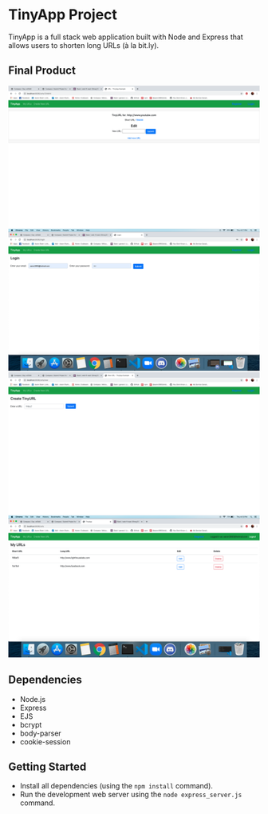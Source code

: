 # TinyApp Project

TinyApp is a full stack web application built with Node and Express that allows users to shorten long URLs (à la bit.ly).

## Final Product

!["Logged in users can change the URLs they created and reach the website by clicking the shortURL"](https://github.com/aaron3993/tinyapp/blob/master/docs/edit-page.png?raw=true)
!["There are separate pages for logging in and registering"](https://github.com/aaron3993/tinyapp/blob/master/docs/login-page.png?raw=true)
!["Logged in users can create a new URL"](https://github.com/aaron3993/tinyapp/blob/master/docs/new-url.png?raw=true)
!["Logged in users can view the URLs they created"](https://github.com/aaron3993/tinyapp/blob/master/docs/urls-page.png?raw=true)

## Dependencies

- Node.js
- Express
- EJS
- bcrypt
- body-parser
- cookie-session

## Getting Started

- Install all dependencies (using the `npm install` command).
- Run the development web server using the `node express_server.js` command.